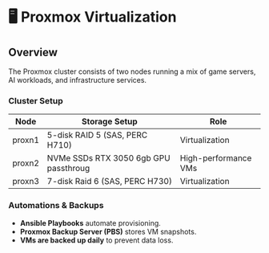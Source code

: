 # 🖥️ Proxmox Virtualization

## Overview
The Proxmox cluster consists of two nodes running a mix of game servers, AI workloads, and infrastructure services.

### **Cluster Setup**
| Node   | Storage Setup                          | Role                   |
|--------|----------------------------------------|------------------------|
| proxn1 | 5-disk RAID 5 (SAS, PERC H710)         | Virtualization         |
| proxn2 | NVMe SSDs RTX 3050 6gb GPU passthroug  | High-performance VMs   |
| proxn3 | 7-disk Raid 6 (SAS, PERC H730)         | Virtualization         |

### **Automations & Backups**
- **Ansible Playbooks** automate provisioning.
- **Proxmox Backup Server (PBS)** stores VM snapshots.
- **VMs are backed up daily** to prevent data loss.
